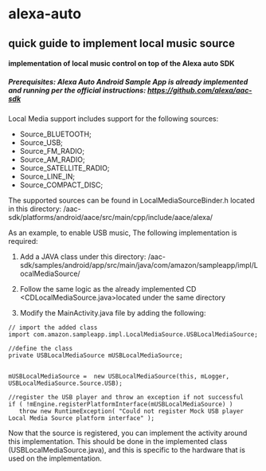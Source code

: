 # alexa-auto
## quick guide to implement local music source


#### implementation of local music control on top of the Alexa auto SDK

##### Prerequisites: Alexa Auto Android Sample App is already implemented and running per the official instructions:  https://github.com/alexa/aac-sdk

Local Media support includes support for the following sources:

   - Source_BLUETOOTH;
   - Source_USB;
   - Source_FM_RADIO;
   - Source_AM_RADIO;
   - Source_SATELLITE_RADIO;
   - Source_LINE_IN;
   - Source_COMPACT_DISC;



The supported sources can be found in LocalMediaSourceBinder.h located in this directory:
/aac-sdk/platforms/android/aace/src/main/cpp/include/aace/alexa/



As an example, to enable USB music, The following implementation is required:

1. Add a JAVA class under this directory:
/aac-sdk/samples/android/app/src/main/java/com/amazon/sampleapp/impl/LocalMediaSource/

2. Follow the same logic as the already implemented CD <CDLocalMediaSource.java>located under the same directory

3. Modify the MainActivity.java file by adding the following:

```
// import the added class
import com.amazon.sampleapp.impl.LocalMediaSource.USBLocalMediaSource;

//define the class
private USBLocalMediaSource mUSBLocalMediaSource;

       
mUSBLocalMediaSource =  new USBLocalMediaSource(this, mLogger, USBLocalMediaSource.Source.USB);

//register the USB player and throw an exception if not successful 
if ( !mEngine.registerPlatformInterface(mUSBLocalMediaSource) )
   throw new RuntimeException( "Could not register Mock USB player Local Media Source platform interface" );
```

Now that the source is registered, you can implement the activity around this implementation. This should be done in the implemented class (USBLocalMediaSource.java), and this is specific to the hardware that is used on the implementation.